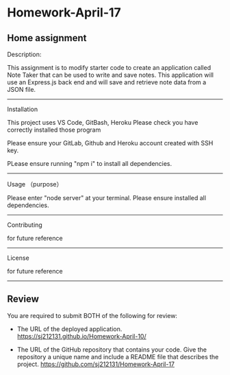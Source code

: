 # Homework-April-17

Home assignment 
--------------------------------------------------------------------------------------------------
Description:

This assignment is to modify starter code to create an application called Note Taker that can be used to write and save notes. This application will use an Express.js back end and will save and retrieve note data from a JSON file.

--------------------------------------------------------------------------------------------------
Installation

This project uses VS Code, GitBash, Heroku Please check you have correctly installed those program 

Please ensure your GitLab, Github and Heroku account created with SSH key. 

PLease ensure running "npm i" to install all dependencies.

--------------------------------------------------------------------------------------------------
Usage （purpose）

Please enter "node server" at your terminal. Please ensure installed all dependencies.

--------------------------------------------------------------------------------------------------

Contributing 

for future reference 

--------------------------------------------------------------------------------------------------
License 

for future reference 

--------------------------------------------------------------------------------------------------

## Review

You are required to submit BOTH of the following for review:

* The URL of the deployed application.
        https://sj212131.github.io/Homework-April-10/
        
* The URL of the GitHub repository that contains your code. Give the repository a unique name and include a README file that describes the project.
        https://github.com/sj212131/Homework-April-17